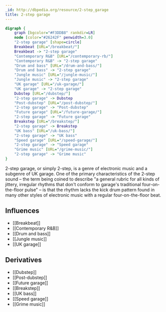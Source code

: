 ```yaml
---
_id: http://dbpedia.org/resource/2-step_garage
title: 2-step garage
---
```


```dot
digraph {
	graph [bgcolor="#F3DDB8" rankdir=LR]
	node [color="#26242F" penwidth=3.0]
	"2-step garage" [shape=circle]
	Breakbeat [URL="/breakbeat/"]
	Breakbeat -> "2-step garage"
	"Contemporary R&B" [URL="/contemporary-rb/"]
	"Contemporary R&B" -> "2-step garage"
	"Drum and bass" [URL="/drum-and-bass/"]
	"Drum and bass" -> "2-step garage"
	"Jungle music" [URL="/jungle-music/"]
	"Jungle music" -> "2-step garage"
	"UK garage" [URL="/uk-garage/"]
	"UK garage" -> "2-step garage"
	Dubstep [URL="/dubstep/"]
	"2-step garage" -> Dubstep
	"Post-dubstep" [URL="/post-dubstep/"]
	"2-step garage" -> "Post-dubstep"
	"Future garage" [URL="/future-garage/"]
	"2-step garage" -> "Future garage"
	Breakstep [URL="/breakstep/"]
	"2-step garage" -> Breakstep
	"UK bass" [URL="/uk-bass/"]
	"2-step garage" -> "UK bass"
	"Speed garage" [URL="/speed-garage/"]
	"2-step garage" -> "Speed garage"
	"Grime music" [URL="/grime-music/"]
	"2-step garage" -> "Grime music"
}
```

2-step garage, or simply 2-step, is a genre of electronic music and a subgenre of UK garage. One of the primary characteristics of the 2-step sound – the term being coined to describe "a general rubric for all kinds of jittery, irregular rhythms that don't conform to garage's traditional four-on-the-floor pulse" – is that the rhythm lacks the kick drum pattern found in many other styles of electronic music with a regular four-on-the-floor beat.

## Influences

- [[Breakbeat]]
- [[Contemporary R&B]]
- [[Drum and bass]]
- [[Jungle music]]
- [[UK garage]]

## Derivatives

- [[Dubstep]]
- [[Post-dubstep]]
- [[Future garage]]
- [[Breakstep]]
- [[UK bass]]
- [[Speed garage]]
- [[Grime music]]
